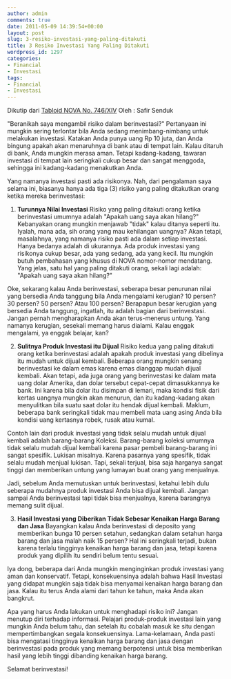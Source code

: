 ```yaml
---
author: admin
comments: true
date: 2011-05-09 14:39:54+00:00
layout: post
slug: 3-resiko-investasi-yang-paling-ditakuti
title: 3 Resiko Investasi Yang Paling Ditakuti
wordpress_id: 1297
categories:
- Financial
- Investasi
tags:
- Financial
- Investasi
---
```


Dikutip dari [Tabloid NOVA No. 746/XIV](http://www.tabloidnova.com/articles.asp?cat=010818)
Oleh : Safir Senduk

"Beranikah saya mengambil risiko dalam berinvestasi?" Pertanyaan ini mungkin sering terlontar bila Anda sedang menimbang-nimbang untuk melakukan investasi. Katakan Anda punya uang Rp 10 juta, dan Anda bingung apakah akan menaruhnya di bank atau di tempat lain. Kalau ditaruh di bank, Anda mungkin merasa aman. Tetapi kadang-kadang, tawaran investasi di tempat lain seringkali cukup besar dan sangat menggoda, sehingga ini kadang-kadang menakutkan Anda.

Yang namanya investasi pasti ada risikonya. Nah, dari pengalaman saya selama ini, biasanya hanya ada tiga (3) risiko yang paling ditakutkan orang ketika mereka berinvestasi:





  1. **Turunnya Nilai Investasi**
Risiko yang paling ditakuti orang ketika berinvestasi umumnya adalah "Apakah uang saya akan hilang?" Kebanyakan orang mungkin menjawab "tidak" kalau ditanya seperti itu. Iyalah, mana ada, sih orang yang mau kehilangan uangnya? Akan tetapi, masalahnya, yang namanya risiko pasti ada dalam setiap investasi. Hanya bedanya adalah di ukurannya. Ada produk investasi yang risikonya cukup besar, ada yang sedang, ada yang kecil. Itu mungkin butuh pembahasan yang khusus di NOVA nomor-nomor mendatang. Yang jelas, satu hal yang paling ditakuti orang, sekali lagi adalah: "Apakah uang saya akan hilang?"
<!-- more -->
Oke, sekarang kalau Anda berinvestasi, seberapa besar penurunan nilai yang bersedia Anda tanggung bila Anda mengalami kerugian? 10 persen? 30 persen? 50 persen? Atau 100 persen? Berapapun besar kerugian yang bersedia Anda tanggung, ingatlah, itu adalah bagian dari berinvestasi. Jangan pernah mengharapkan Anda akan terus-menerus untung. Yang namanya kerugian, sesekali memang harus dialami. Kalau enggak mengalami, ya enggak belajar, kan? 


  2. **Sulitnya Produk Investasi itu Dijual**
Risiko kedua yang paling ditakuti orang ketika berinvestasi adalah apakah produk investasi yang dibelinya itu mudah untuk dijual kembali. Beberapa orang mungkin senang berinvestasi ke dalam emas karena emas dianggap mudah dijual kembali. Akan tetapi, ada juga orang yang berinvestasi ke dalam mata uang dolar Amerika, dan dolar tersebut cepat-cepat dimasukkannya ke bank. Ini karena bila dolar itu disimpan di lemari, maka kondisi fisik dari kertas uangnya mungkin akan menurun, dan itu kadang-kadang akan menyulitkan bila suatu saat dolar itu hendak dijual kembali. Maklum, beberapa bank seringkali tidak mau membeli mata uang asing Anda bila kondisi uang kertasnya robek, rusak atau kumal.

Contoh lain dari produk investasi yang tidak selalu mudah untuk dijual kembali adalah barang-barang Koleksi. Barang-barang koleksi umumnya tidak selalu mudah dijual kembali karena pasar pembeli barang-barang ini sangat spesifik. Lukisan misalnya. Karena pasarnya yang spesifik, tidak selalu mudah menjual lukisan. Tapi, sekali terjual, bisa saja harganya sangat tinggi dan memberikan untung yang lumayan buat orang yang menjualnya.

Jadi, sebelum Anda memutuskan untuk berinvestasi, ketahui lebih dulu seberapa mudahnya produk investasi Anda bisa dijual kembali. Jangan sampai Anda berinvestasi tapi tidak bisa menjualnya, karena barangnya memang sulit dijual. 


  3. **Hasil Investasi yang Diberikan Tidak Sebesar Kenaikan Harga Barang dan Jasa**
Bayangkan kalau Anda berinvestasi di deposito yang memberikan bunga 10 persen setahun, sedangkan dalam setahun harga barang dan jasa malah naik 15 persen? Hal ini seringkali terjadi, bukan karena terlalu tingginya kenaikan harga barang dan jasa, tetapi karena produk yang dipilih itu sendiri belum tentu sesuai.

Iya dong, beberapa dari Anda mungkin menginginkan produk investasi yang aman dan konservatif. Tetapi, konsekuensinya adalah bahwa Hasil Investasi yang didapat mungkin saja tidak bisa menyamai kenaikan harga barang dan jasa. Kalau itu terus Anda alami dari tahun ke tahun, maka Anda akan bangkrut.

Apa yang harus Anda lakukan untuk menghadapi risiko ini? Jangan menutup diri terhadap informasi. Pelajari produk-produk investasi lain yang mungkin Anda belum tahu, dan setelah itu cobalah masuk ke situ dengan mempertimbangkan segala konsekuensinya. Lama-kelamaan, Anda pasti bisa mengatasi tingginya kenaikan harga barang dan jasa dengan berinvestasi pada produk yang memang berpotensi untuk bisa memberikan hasil yang lebih tinggi dibanding kenaikan harga barang.



Selamat berinvestasi!

